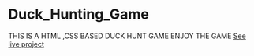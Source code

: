 # Duck_Hunting_Game
THIS IS A HTML ,CSS BASED DUCK HUNT GAME 
ENJOY THE GAME
<a href="https://kbansal1111.github.io/Duck_Hunting_Game/">See live project</a>
